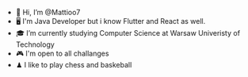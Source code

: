 - 👋 Hi, I’m @Mattioo7
- 🖥 I'm Java Developer but i know Flutter and React as well.
- 🎓 I’m currently studying Computer Science at Warsaw Univeristy of Technology
- 🎮 I'm open to all challanges
- ♟  I like to play chess and baskeball

<!---
Mattioo7/Mattioo7 is a ✨ special ✨ repository because its `README.md` (this file) appears on your GitHub profile.
You can click the Preview link to take a look at your changes.
--->
